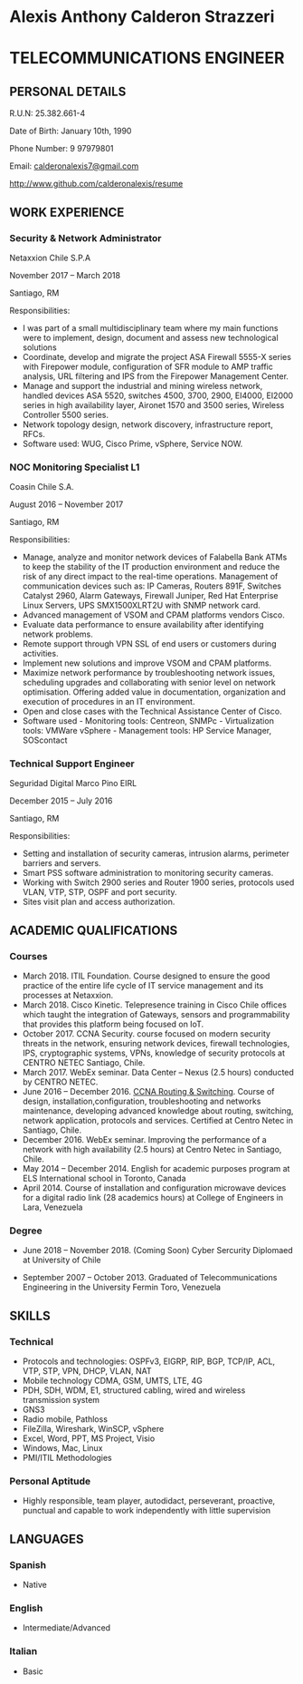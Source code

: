 # Alexis Anthony Calderon Strazzeri
# TELECOMMUNICATIONS ENGINEER

## PERSONAL DETAILS

R.U.N: 25.382.661-4

Date of Birth: January 10th, 1990

Phone Number: 9 97979801

Email: calderonalexis7@gmail.com

http://www.github.com/calderonalexis/resume

## WORK EXPERIENCE

### Security & Network Administrator

Netaxxion Chile S.P.A

November 2017 – March 2018

Santiago, RM

Responsibilities: 

  - I was part of a small multidisciplinary team where my main functions were to implement, design,
document and assess new technological solutions
  - Coordinate, develop and migrate the project ASA Firewall 5555-X series with Firepower module,
configuration of SFR module to AMP traffic analysis, URL filtering and IPS from the Firepower
Management Center.
  - Manage and support the industrial and mining wireless network, handled devices ASA 5520,
switches 4500, 3700, 2900, EI4000, EI2000 series in high availability layer, Aironet 1570 and 3500
series, Wireless Controller 5500 series.
  - Network topology design, network discovery, infrastructure report, RFCs.
  - Software used: WUG, Cisco Prime, vSphere, Service NOW.

### NOC Monitoring Specialist L1

Coasin Chile S.A.

August 2016 – November 2017

Santiago, RM

Responsibilities:

  - Manage, analyze and monitor network devices of Falabella Bank ATMs to keep the stability of the IT
production environment and reduce the risk of any direct impact to the real-time operations.
Management of communication devices such as: IP Cameras, Routers 891F, Switches Catalyst 2960,
Alarm Gateways, Firewall Juniper, Red Hat Enterprise Linux Servers, UPS SMX1500XLRT2U with
SNMP network card.
  - Advanced management of VSOM and CPAM platforms vendors Cisco.
  - Evaluate data performance to ensure availability after identifying network problems.
  - Remote support through VPN SSL of end users or customers during activities.
  - Implement new solutions and improve VSOM and CPAM platforms.
  - Maximize network performance by troubleshooting network issues, scheduling upgrades and
collaborating with senior level on network optimisation. Offering added value in documentation,
organization and execution of procedures in an IT environment.
  - Open and close cases with the Technical Assistance Center of Cisco.
  - Software used - Monitoring tools: Centreon, SNMPc - Virtualization tools: VMWare vSphere -
Management tools: HP Service Manager, SOScontact

### Technical Support Engineer

Seguridad Digital Marco Pino EIRL

December 2015 – July 2016

Santiago, RM

Responsibilities: 

  - Setting and installation of security cameras, intrusion alarms, perimeter barriers and servers.
  - Smart PSS software administration to monitoring security cameras.
  - Working with Switch 2900 series and Router 1900 series, protocols used VLAN, VTP, STP, OSPF and port security.
  - Sites visit plan and access authorization.

## ACADEMIC QUALIFICATIONS

### Courses

  - March 2018. ITIL Foundation. Course designed to ensure the good practice of the entire life cycle of
IT service management and its processes at Netaxxion.
  - March 2018. Cisco Kinetic. Telepresence training in Cisco Chile offices which taught the integration
of Gateways, sensors and programmability that provides this platform being focused on IoT.
  - October 2017. CCNA Security. course focused on modern security threats in the network, ensuring
network devices, firewall technologies, IPS, cryptographic systems, VPNs, knowledge of security
protocols at CENTRO NETEC Santiago, Chile.
  - March 2017. WebEx seminar. Data Center – Nexus (2.5 hours) conducted by CENTRO NETEC.
  - June 2016 – December 2016. [CCNA Routing & Switching](https://www.youracclaim.com/badges/66b50233-474e-44ec-95d2-3fb2ae84ca3d). Course of design, installation,configuration, troubleshooting and networks maintenance, developing advanced knowledge about routing, switching, network application, protocols and services. Certified at Centro Netec in Santiago, Chile.
  - December 2016. WebEx seminar. Improving the performance of a network with high availability
(2.5 hours) at Centro Netec in Santiago, Chile.
  - May 2014 – December 2014. English for academic purposes program at ELS International school in
Toronto, Canada
  - April 2014. Course of installation and configuration microwave devices for a digital radio link (28
academics hours) at College of Engineers in Lara, Venezuela

### Degree

  - June 2018 – November 2018. (Coming Soon) Cyber Sercurity Diplomaed at University of Chile

  - September 2007 – October 2013. Graduated of Telecommunications Engineering in the University
Fermin Toro, Venezuela


## SKILLS

### Technical

  - Protocols and technologies: OSPFv3, EIGRP, RIP, BGP, TCP/IP, ACL, VTP, STP, VPN, DHCP, VLAN, NAT
  - Mobile technology CDMA, GSM, UMTS, LTE, 4G
  - PDH, SDH, WDM, E1, structured cabling, wired and wireless transmission system
  - GNS3
  - Radio mobile, Pathloss
  - FileZilla, Wireshark, WinSCP, vSphere
  - Excel, Word, PPT, MS Project, Visio
  - Windows, Mac, Linux
  - PMI/ITIL Methodologies

### Personal Aptitude

  - Highly responsible, team player, autodidact, perseverant, proactive, punctual and capable to work independently with little supervision

## LANGUAGES

### Spanish

  - Native

### English

  - Intermediate/Advanced

### Italian

  - Basic

